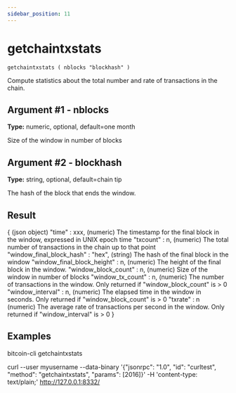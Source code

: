 ```yaml
---
sidebar_position: 11
---
```

# getchaintxstats

`getchaintxstats ( nblocks "blockhash" )`

Compute statistics about the total number and rate of transactions in the chain.

## Argument #1 - nblocks

**Type:** numeric, optional, default=one month

Size of the window in number of blocks

## Argument #2 - blockhash

**Type:** string, optional, default=chain tip

The hash of the block that ends the window.

## Result

{                                       (json object)
  "time" : xxx,                         (numeric) The timestamp for the final block in the window, expressed in UNIX epoch time
  "txcount" : n,                        (numeric) The total number of transactions in the chain up to that point
  "window_final_block_hash" : "hex",    (string) The hash of the final block in the window
  "window_final_block_height" : n,      (numeric) The height of the final block in the window.
  "window_block_count" : n,             (numeric) Size of the window in number of blocks
  "window_tx_count" : n,                (numeric) The number of transactions in the window. Only returned if "window_block_count" is > 0
  "window_interval" : n,                (numeric) The elapsed time in the window in seconds. Only returned if "window_block_count" is > 0
  "txrate" : n                          (numeric) The average rate of transactions per second in the window. Only returned if "window_interval" is > 0
}

## Examples

bitcoin-cli getchaintxstats

curl --user myusername --data-binary '{"jsonrpc": "1.0", "id": "curltest", "method": "getchaintxstats", "params": [2016]}' -H 'content-type: text/plain;' http://127.0.0.1:8332/
